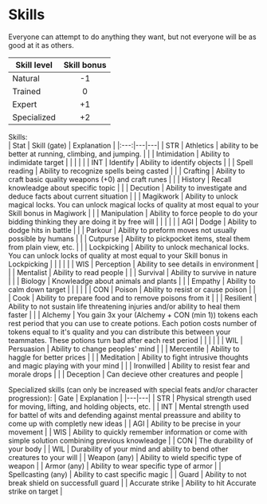 # Skills

Everyone can attempt to do anything they want, but not everyone will be as good at it as others.

| Skill level | Skill bonus |
|---|:---:|
| Natural | -1 |
| Trained | 0 |
| Expert | +1 |
| Specialized | +2 |

Skills:  
| Stat | Skill (gate) | Explanation |
|:---:|---|---|
| STR | Athletics | ability to be better at running, climbing, and jumping. |
|  | Intimidation | Ability to indimidate target |
|  |  |  |
| INT | Identify | Ability to identify objects |
|  | Spell reading | Ability to recognize spells being casted |
|  | Crafting | Ability to craft basic quality weapons (+0) and craft runes |
|  | History | Recall knowleadge about specific topic |
|  | Decution | Ability to investigate and deduce facts about current situation |
|  | Magikwork | Ability to unlock magical locks. You can unlock magical locks of quality at most equal to your Skill bonus in Magiwork |
|  | Manipulation | Ability to force people to do your bidding thinking they are doing it by free will |
|  |  |  |
| AGI | Dodge | Ability to dodge hits in battle |
|  | Parkour | Ability to preform moves not usually possible by humans |
|  | Cutpurse | Ability to pickpocket items, steal them from plain view, etc. |
|  | Lockpicking | Ability to unlock mechanical locks. You can unlock locks of quality at most equal to your Skill bonus in Lockpicking |
|  |  |  |
| WIS | Perception | Ability to see details in environment |
|  | Mentalist | Ability to read people |
|  | Survival | Ability to survive in nature |
|  | Biology | Knowleadge about animals and plants |
|  | Empathy | Ability to calm down target |
|  |  |  |
| CON | Poison | Ability to resist or cause poison |
|  | Cook | Ability to prepare food and to remove poisons from it |
|  | Resilient | Ability to not sustain life threatening injuries and/or ability to heal them faster |
|  | Alchemy | You gain 3x your (Alchemy + CON (min 1)) tokens each rest period that you can use to create potions. Each potion costs number of tokens equal to it's quality and you can distribute this between your teammates. These potions turn bad after each rest period |
|  |  |  |
| WIL | Persuasion | Ability to change peoples' mind |
|  | Mercentile | Ability to haggle for better prices |
|  | Meditation | Ability to fight intrusive thoughts and magic playing with your mind |
|  | Ironwilled | Ability to resist fear and morale drops |
|  | Deception | Can decieve other creatures and people |

Specialized skills (can only be increased with special feats and/or character progression):
| Gate | Explanation |
|---|---|
| STR | Physical strength used for moving, lifting, and holding objects, etc. |
| INT | Mental strength used for battel of wits and defending against mental preassure and ability to come up with completly new ideas |
| AGI | Ability to be precise in your movement |
| WIS | Ability to quickly remember information or come with simple solution combining previous knowleadge |
| CON | The durability of your body |
| WIL | Durability of your mind and ability to bend other creatures to your will |
| Weapon (any) | Ability to wield specific type of weapon |
| Armor (any) | Ability to wear specific type of armor |
| Spellcasting (any) | Ability to cast specific magic |
| Guard | Ability to not break shield on successfull guard |
| Accurate strike | Ability to hit Accurate strike on target |